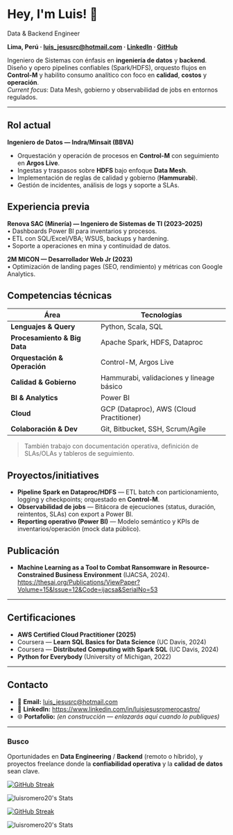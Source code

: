 # Hey, I'm Luis! 👋

Data & Backend Engineer

**Lima, Perú · luis_jesusrc@hotmail.com · [LinkedIn](https://www.linkedin.com/in/luisjesusromerocastro/) · [GitHub](https://github.com/LuisRomero20)**

Ingeniero de Sistemas con énfasis en **ingeniería de datos** y **backend**. Diseño y opero pipelines confiables (Spark/HDFS), orquesto flujos en **Control-M** y habilito consumo analítico con foco en **calidad**, **costos** y **operación**.  
_Current focus_: Data Mesh, gobierno y observabilidad de jobs en entornos regulados.

---

## Rol actual
**Ingeniero de Datos — Indra/Minsait (BBVA)**  
- Orquestación y operación de procesos en **Control-M** con seguimiento en **Argos Live**.  
- Ingestas y traspasos sobre **HDFS** bajo enfoque **Data Mesh**.  
- Implementación de reglas de calidad y gobierno (**Hammurabi**).  
- Gestión de incidentes, análisis de logs y soporte a SLAs.


## Experiencia previa

**Renova SAC (Minería) — Ingeniero de Sistemas de TI (2023–2025)**  
• Dashboards Power BI para inventarios y procesos.  
• ETL con SQL/Excel/VBA; WSUS, backups y hardening.  
• Soporte a operaciones en mina y continuidad de datos.

**2M MICON — Desarrollador Web Jr (2023)**  
• Optimización de landing pages (SEO, rendimiento) y métricas con Google Analytics.


## Competencias técnicas
| Área | Tecnologías |
|---|---|
| **Lenguajes & Query** | Python, Scala, SQL |
| **Procesamiento & Big Data** | Apache Spark, HDFS, Dataproc |
| **Orquestación & Operación** | Control-M, Argos Live |
| **Calidad & Gobierno** | Hammurabi, validaciones y lineage básico |
| **BI & Analytics** | Power BI |
| **Cloud** | GCP (Dataproc), AWS (Cloud Practitioner) |
| **Colaboración & Dev** | Git, Bitbucket, SSH, Scrum/Agile |

> También trabajo con documentación operativa, definición de SLAs/OLAs y tableros de seguimiento.


## Proyectos/initiatives
- **Pipeline Spark en Dataproc/HDFS** — ETL batch con particionamiento, logging y checkpoints; orquestado en **Control-M**.  
- **Observabilidad de jobs** — Bitácora de ejecuciones (status, duración, reintentos, SLAs) con export a Power BI.  
- **Reporting operativo (Power BI)** — Modelo semántico y KPIs de inventarios/operación (mock data público).


## Publicación
- **Machine Learning as a Tool to Combat Ransomware in Resource-Constrained Business Environment** (IJACSA, 2024).  
  https://thesai.org/Publications/ViewPaper?Volume=15&Issue=12&Code=ijacsa&SerialNo=53

---

## Certificaciones
- **AWS Certified Cloud Practitioner (2025)**  
- Coursera — **Learn SQL Basics for Data Science** (UC Davis, 2024)  
- Coursera — **Distributed Computing with Spark SQL** (UC Davis, 2024)  
- **Python for Everybody** (University of Michigan, 2022)

---

## Contacto
- 📧 **Email:** luis_jesusrc@hotmail.com  
- 🔗 **LinkedIn:** https://www.linkedin.com/in/luisjesusromerocastro/  
- 🌐 **Portafolio:** _(en construcción — enlazarás aquí cuando lo publiques)_

---

### Busco
Oportunidades en **Data Engineering** / **Backend** (remoto o híbrido), y proyectos freelance donde la **confiabilidad operativa** y la **calidad de datos** sean clave.


[![GitHub Streak](https://github-readme-streak-stats.herokuapp.com?user=LuisRomero20&theme=dracula)](https://git.io/streak-stats)

![luisromero20's Stats](https://github-readme-stats.vercel.app/api?username=luisromero20&theme=dracula&show_icons=true&hide_border=true&count_private=true)

[![GitHub Streak](https://github-readme-streak-stats.herokuapp.com?user=LuisRomero20&theme=dracula)](https://git.io/streak-stats)

![luisromero20's Stats](https://github-readme-stats.vercel.app/api?username=luisromero20&theme=dracula&show_icons=true&hide_border=true&count_private=true)
